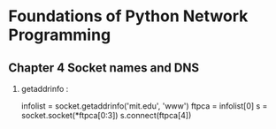 Foundations of Python Network Programming
======

Chapter 4 Socket names and DNS
------

1. getaddrinfo :

    infolist = socket.getaddrinfo('mit.edu', 'www')
    ftpca = infolist[0]
    s = socket.socket(*ftpca[0:3])
    s.connect(ftpca[4])


